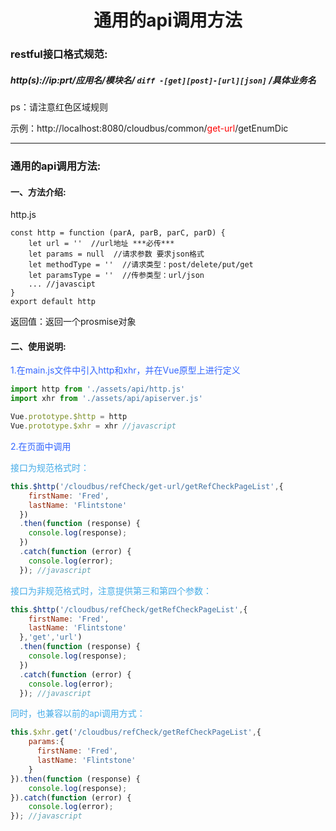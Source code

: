 # <center>通用的api调用方法<center>

### restful接口格式规范:
##### http(s)://ip:prt/应用名/模块名/ ```diff -[get][post]-[url][json]``` /具体业务名 
 
ps：请注意红色区域规则

示例：http://localhost:8080/cloudbus/common/<font color=red >get-url</font>/getEnumDic

---
### 通用的api调用方法:
#### 一、方法介绍:

http.js

```javascipt
const http = function (parA, parB, parC, parD) {
	let url = ''  //url地址 ***必传***
	let params = null  //请求参数 要求json格式 
	let methodType = ''  //请求类型：post/delete/put/get
	let paramsType = ''  //传参类型：url/json  
	... //javascipt
}
export default http
```

返回值：返回一个prosmise对象

#### 二、使用说明:

<font color=#3366FF>1.在main.js文件中引入http和xhr，并在Vue原型上进行定义</font>

```javascript
import http from './assets/api/http.js'
import xhr from './assets/api/apiserver.js'

Vue.prototype.$http = http
Vue.prototype.$xhr = xhr //javascript

```

<font color=#3366FF>2.在页面中调用</font>

<font color=#46ace8>接口为规范格式时：</font>    
       
```javascript
this.$http('/cloudbus/refCheck/get-url/getRefCheckPageList',{
    firstName: 'Fred',
    lastName: 'Flintstone'
  })
  .then(function (response) {
    console.log(response);
  })
  .catch(function (error) {
    console.log(error);
  }); //javascript
```
<font color=#46ace8>接口为非规范格式时，注意提供第三和第四个参数：</font>

```javascript
this.$http('/cloudbus/refCheck/getRefCheckPageList',{
    firstName: 'Fred',
    lastName: 'Flintstone'
  },'get','url')
  .then(function (response) {
    console.log(response);
  })
  .catch(function (error) {
    console.log(error);
  }); //javascript
```



<font color=#46ace8>同时，也兼容以前的api调用方式：</font>
	

```javascript
this.$xhr.get('/cloudbus/refCheck/getRefCheckPageList',{
    params:{
      firstName: 'Fred',
      lastName: 'Flintstone'
    }
}).then(function (response) {
    console.log(response);
}).catch(function (error) {
    console.log(error);
}); //javascript

```
